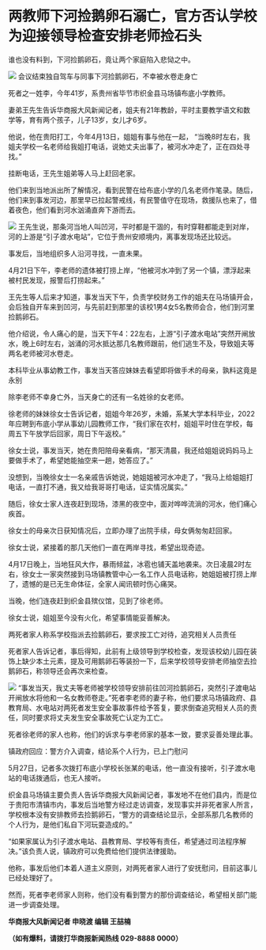 # 两教师下河捡鹅卵石溺亡，官方否认学校为迎接领导检查安排老师捡石头

谁也没有料到，下河捡鹅卵石，竟让两个家庭陷入悲恸之中。

![](https://inews.gtimg.com/om_bt/Ova9Egy4Bc8wcfKqQ405gDkRRSEbPFw1TYVsprYkNn34EAA/1000)
会议结束独自驾车与同事下河捡鹅卵石，不幸被水卷走身亡

死者之一姓李，今年41岁，系贵州省毕节市织金县马场镇布底小学教师。

妻弟王先生告诉华商报大风新闻记者，姐夫有21年教龄，平时主要教学语文和数学等，育有两个孩子，儿子13岁，女儿才6岁。

他说，他在贵阳打工，今年4月13日，姐姐有事与他在一起， “当晚8时左右，我姐夫学校一名老师给我姐打电话，说她丈夫出事了，被河水冲走了，正在四处寻找。”

挂断电话，王先生姐弟等人马上赶回老家。

他们来到当地派出所了解情况，看到民警在给布底小学的几名老师作笔录。随后，他们来到事发河边，那里早已拉起警戒线，有民警值守在现场，救援队也来了，借着夜色，他们看到河水汹涌直奔下游而去。

![](https://inews.gtimg.com/om_bt/OeNjrem-IaUOJyU0A8Fx4V8PzZfplAHVFb4u0oBTFr_yEAA/1000)
王先生说，那条河当地人叫凹河，平时都是干涸的，有时穿鞋都能走到对岸，河的上游是“引子渡水电站”，它位于贵州安顺境内，离事发现场还比较远。

事发后，当地组织多人沿河寻找，一直未果。

4月21日下午，李老师的遗体被打捞上岸，“他被河水冲到了另一个镇，漂浮起来被村民发现，报警后打捞起来。”

王先生等人后来才知道，事发当天下午，负责学校财务工作的姐夫在马场镇开会，会后独自开车来到凹河，与先前赶到那里的该校1男4女5名教师会合，他们到河里捡鹅卵石。

他介绍说，令人痛心的是，当天下午4：22左右，上游“引子渡水电站”突然开闸放水，晚上6时左右，汹涌的河水抵达那几名教师跟前，他们逃生不及，导致姐夫等两名老师被河水卷走。

本科毕业从事幼教工作，事发当天答应妹妹去看望即将做手术的母亲，孰料这竟是永别

除李老师不幸身亡外，当天身亡的还有一名姓徐的女老师。

徐老师的妹妹徐女士告诉记者，姐姐今年26岁，未婚，系某大学本科毕业，2022年应聘到布底小学从事幼儿园教师工作，“我们家在农村，姐姐平时住在学校，每周五下午放学后回家，周日下午返校。”

徐女士说，事发当天，她在贵阳陪母亲看病，“那天清晨，我还给姐姐说妈妈马上要做手术了，希望她能抽空来一趟，她答应了。”

没想到，当晚徐女士一名亲戚告诉她说，她姐姐被河水冲走了，“我马上给姐姐打电话，一直打不通，我又给我哥哥打电话，证实情况属实。”

随后，徐女士家人连夜赶到现场，漆黑的夜空中，面对哗哗流淌的河水，他们痛心疾首。

徐女士的母亲次日获知情况后，立即办理了出院手续，母女俩匆匆赶回家。

徐女士说，紧接着的那几天他们一直在两岸寻找，希望出现奇迹。

4月17日晚上，当地狂风大作，暴雨倾盆，冰雹也铺天盖地袭来。次日凌晨2时左右，徐女士一家突然接到马场镇教管中心一名工作人员电话称，她姐姐被打捞上岸了，遗憾的是已无生命体征，全家人闻讯顿时伤心痛哭。

当晚，他们连夜赶到织金县殡仪馆，见到了徐老师。

徐女士说，姐姐至今没有火化，希望事情能妥善解决。

两死者家人称系学校指派去捡鹅卵石，要求按工亡对待，追究相关人员责任

死者家人告诉记者，事后得知，此前有上级领导到学校检查，发现该校幼儿园在装饰上缺少本土元素，提及可用鹅卵石等装扮一下，后来学校领导安排老师抽空去捡鹅卵石，称领导还会再次来检查。

![](https://inews.gtimg.com/om_bt/OtEMXQY-81IyViPZmEFuq-39ol7fiDXzx03joDXcQr8jwAA/1000)
“事发当天，我丈夫等老师被学校领导安排前往凹河捡鹅卵石，突然引子渡电站开闸放水将他和一名女教师卷走。”死者李老师的妻子称，他们要求马场镇政府、县教育局、水电站对两死者发生安全事故事件给予答复，要求倒查追究相关人员的责任，同时要求将丈夫发生安全事故死亡认定为工亡。

死者徐老师的家人也称，他们的诉求与李老师家的基本一致，要求妥善处理此事。

镇政府回应：警方介入调查，结论系个人行为，已上门慰问

5月27日，记者多次拨打布底小学校长张某的电话，他一直没有接听，引子渡水电站的电话拨通后，也无人接听。

织金县马场镇主要负责人告诉华商报大风新闻记者，事发地不在他们县内，而是位于贵阳市清镇市内，事发后当地警方经过走访调查，发现事实并非死者家人所言，学校根本没有安排教师去捡鹅卵石，“警方的调查结论显示，全部系那几名教师的个人行为，是他们私自下河玩耍造成的。”

“如果家属认为引子渡水电站、县教育局、学校等有责任，希望通过司法程序解决。”该负责人说，镇政府可以免费给他们提供法律援助。

他称，事发后他们本着人道主义原则，对两死者家人进行了安抚慰问，目前这事儿已经处理好了。

然而，死者李老师家人则称，他们没有看到警方的那份调查结论，希望相关部门能进一步调查处理。

**华商报大风新闻记者 申晓渡 编辑 王喆楠**

**（如有爆料，请拨打华商报新闻热线 029-8888 0000）**

